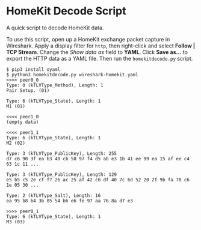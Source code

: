 # HomeKit Decode Script

A quick script to decode HomeKit data.

To use this script, open up a HomeKit exchange packet capture in Wireshark. Apply a display filter for `http`, then
right-click and select **Follow | TCP Stream**. Change the _Show data as_ field to **YAML**. Click **Save as...**
to export the HTTP data as a YAML file. Then run the `homekitdecode.py` script.

```
$ pip3 install oyaml
$ python3 homekitdecode.py wireshark-homekit.yaml
>>>> peer0_0
Type: 0 (kTLVType_Method), Length: 1
Pair Setup. (01)

Type: 6 (kTLVType_State), Length: 1
M1 (01)

<<<< peer1_0
(empty data)

<<<< peer1_1
Type: 6 (kTLVType_State), Length: 1
M2 (02)

Type: 3 (kTLVType_PublicKey), Length: 255
d7 c6 90 3f ea b3 40 cb 58 97 f4 d5 ab e3 1b 41 ee 99 ea 15 af ee c4 63 1c 11 ...

Type: 3 (kTLVType_PublicKey), Length: 129
e5 b5 c5 2e cf f7 26 ac 25 af 42 c6 df 40 7c 6d 52 20 2f 9b fa 78 c6 1e 05 30 ...

Type: 2 (kTLVType_Salt), Length: 16
ea 95 b8 b4 3b 05 54 b6 e6 fe 97 aa 76 8a d7 e3

>>>> peer0_1
Type: 6 (kTLVType_State), Length: 1
M3 (03)
```


